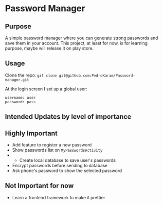 # Password Manager
## Purpose
A simple password manager where you can generate strong passwords and save them in your account.
This project, at least for now, is for learning purpose, maybe will release it on play store.

## Usage
Clone the repo:
`git clone git@github.com:PedroKaram/Password-manager.git`

At the login screen I set up a global user:
```
username: user
password: pass
```

## Intended Updates by level of importance
## Highly Important

- Add feature to register a new password
- Show passwords list on `MyPasswordsActivity`
- - Create local database to save user's passwords
- Encrypt passwords before sending to database
- Ask phone's password to show the selected password

## Not Important for now

- Learn a frontend framework to make it prettier